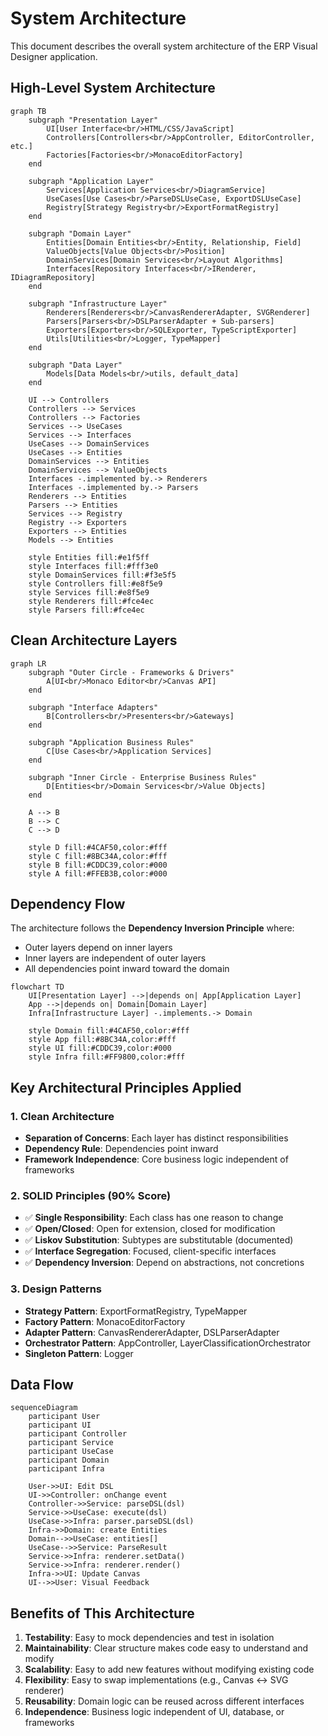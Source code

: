 # System Architecture

This document describes the overall system architecture of the ERP Visual Designer application.

## High-Level System Architecture

```mermaid
graph TB
    subgraph "Presentation Layer"
        UI[User Interface<br/>HTML/CSS/JavaScript]
        Controllers[Controllers<br/>AppController, EditorController, etc.]
        Factories[Factories<br/>MonacoEditorFactory]
    end

    subgraph "Application Layer"
        Services[Application Services<br/>DiagramService]
        UseCases[Use Cases<br/>ParseDSLUseCase, ExportDSLUseCase]
        Registry[Strategy Registry<br/>ExportFormatRegistry]
    end

    subgraph "Domain Layer"
        Entities[Domain Entities<br/>Entity, Relationship, Field]
        ValueObjects[Value Objects<br/>Position]
        DomainServices[Domain Services<br/>Layout Algorithms]
        Interfaces[Repository Interfaces<br/>IRenderer, IDiagramRepository]
    end

    subgraph "Infrastructure Layer"
        Renderers[Renderers<br/>CanvasRendererAdapter, SVGRenderer]
        Parsers[Parsers<br/>DSLParserAdapter + Sub-parsers]
        Exporters[Exporters<br/>SQLExporter, TypeScriptExporter]
        Utils[Utilities<br/>Logger, TypeMapper]
    end

    subgraph "Data Layer"
        Models[Data Models<br/>utils, default_data]
    end

    UI --> Controllers
    Controllers --> Services
    Controllers --> Factories
    Services --> UseCases
    Services --> Interfaces
    UseCases --> DomainServices
    UseCases --> Entities
    DomainServices --> Entities
    DomainServices --> ValueObjects
    Interfaces -.implemented by.-> Renderers
    Interfaces -.implemented by.-> Parsers
    Renderers --> Entities
    Parsers --> Entities
    Services --> Registry
    Registry --> Exporters
    Exporters --> Entities
    Models --> Entities

    style Entities fill:#e1f5ff
    style Interfaces fill:#fff3e0
    style DomainServices fill:#f3e5f5
    style Controllers fill:#e8f5e9
    style Services fill:#e8f5e9
    style Renderers fill:#fce4ec
    style Parsers fill:#fce4ec
```

## Clean Architecture Layers

```mermaid
graph LR
    subgraph "Outer Circle - Frameworks & Drivers"
        A[UI<br/>Monaco Editor<br/>Canvas API]
    end

    subgraph "Interface Adapters"
        B[Controllers<br/>Presenters<br/>Gateways]
    end

    subgraph "Application Business Rules"
        C[Use Cases<br/>Application Services]
    end

    subgraph "Inner Circle - Enterprise Business Rules"
        D[Entities<br/>Domain Services<br/>Value Objects]
    end

    A --> B
    B --> C
    C --> D

    style D fill:#4CAF50,color:#fff
    style C fill:#8BC34A,color:#fff
    style B fill:#CDDC39,color:#000
    style A fill:#FFEB3B,color:#000
```

## Dependency Flow

The architecture follows the **Dependency Inversion Principle** where:
- Outer layers depend on inner layers
- Inner layers are independent of outer layers
- All dependencies point inward toward the domain

```mermaid
flowchart TD
    UI[Presentation Layer] -->|depends on| App[Application Layer]
    App -->|depends on| Domain[Domain Layer]
    Infra[Infrastructure Layer] -.implements.-> Domain

    style Domain fill:#4CAF50,color:#fff
    style App fill:#8BC34A,color:#fff
    style UI fill:#CDDC39,color:#000
    style Infra fill:#FF9800,color:#fff
```

## Key Architectural Principles Applied

### 1. Clean Architecture
- **Separation of Concerns**: Each layer has distinct responsibilities
- **Dependency Rule**: Dependencies point inward
- **Framework Independence**: Core business logic independent of frameworks

### 2. SOLID Principles (90% Score)
- ✅ **Single Responsibility**: Each class has one reason to change
- ✅ **Open/Closed**: Open for extension, closed for modification
- ✅ **Liskov Substitution**: Subtypes are substitutable (documented)
- ✅ **Interface Segregation**: Focused, client-specific interfaces
- ✅ **Dependency Inversion**: Depend on abstractions, not concretions

### 3. Design Patterns
- **Strategy Pattern**: ExportFormatRegistry, TypeMapper
- **Factory Pattern**: MonacoEditorFactory
- **Adapter Pattern**: CanvasRendererAdapter, DSLParserAdapter
- **Orchestrator Pattern**: AppController, LayerClassificationOrchestrator
- **Singleton Pattern**: Logger

## Data Flow

```mermaid
sequenceDiagram
    participant User
    participant UI
    participant Controller
    participant Service
    participant UseCase
    participant Domain
    participant Infra

    User->>UI: Edit DSL
    UI->>Controller: onChange event
    Controller->>Service: parseDSL(dsl)
    Service->>UseCase: execute(dsl)
    UseCase->>Infra: parser.parseDSL(dsl)
    Infra->>Domain: create Entities
    Domain-->>UseCase: entities[]
    UseCase-->>Service: ParseResult
    Service->>Infra: renderer.setData()
    Service->>Infra: renderer.render()
    Infra->>UI: Update Canvas
    UI-->>User: Visual Feedback
```

## Benefits of This Architecture

1. **Testability**: Easy to mock dependencies and test in isolation
2. **Maintainability**: Clear structure makes code easy to understand and modify
3. **Scalability**: Easy to add new features without modifying existing code
4. **Flexibility**: Easy to swap implementations (e.g., Canvas ↔ SVG renderer)
5. **Reusability**: Domain logic can be reused across different interfaces
6. **Independence**: Business logic independent of UI, database, or frameworks
